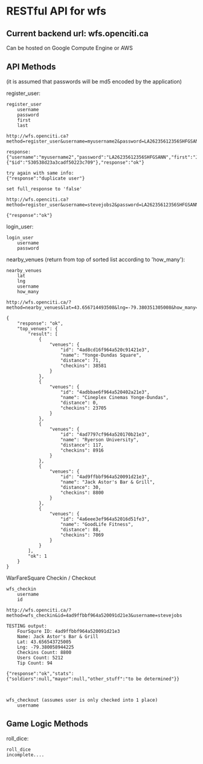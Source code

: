 RESTful API for wfs
===


Current backend url: wfs.openciti.ca
---

Can be hosted on Google Compute Engine or AWS


API Methods
---

(it is assumed that passwords will be md5 encoded by the application)

register_user:

    register_user
        username
        password
        first
        last

    http://wfs.openciti.ca?method=register_user&username=myusername2&password=LA26235612356SHFGSANN&first=Joe&last=Blow&full_response=true

    response:
    {"username":"myusername2","password":"LA26235612356SHFGSANN","first":"Joe","last":"Blow","_id":{"$id":"530538d23a3cadf50223c709"},"response":"ok"}

    try again with same info:
    {"response":"duplicate user"}

    set full_response to 'false'

    http://wfs.openciti.ca?method=register_user&username=stevejobs2&password=LA26235612356SHFGSANN&first=Steve&last=Jobs&full_response=false

    {"response":"ok"}



login_user:

    login_user
        username
        password


nearby_venues (return from top of sorted list according to 'how_many'):

    nearby_venues
        lat
        lng
        username
        how_many

    http://wfs.openciti.ca/?method=nearby_venues&lat=43.656714493508&lng=-79.380351305008&how_many=5&username=stevejobs

    {
        "response": "ok",
        "top_venues": {
            "result": [
                {
                    "venues": {
                        "id": "4ad8cd16f964a520c91421e3",
                        "name": "Yonge-Dundas Square",
                        "distance": 71,
                        "checkins": 38581
                    }
                },
                {
                    "venues": {
                        "id": "4adbbae6f964a520402a21e3",
                        "name": "Cineplex Cinemas Yonge-Dundas",
                        "distance": 0,
                        "checkins": 23705
                    }
                },
                {
                    "venues": {
                        "id": "4ad7797cf964a520170b21e3",
                        "name": "Ryerson University",
                        "distance": 117,
                        "checkins": 8916
                    }
                },
                {
                    "venues": {
                        "id": "4ad9ffbbf964a520091d21e3",
                        "name": "Jack Astor's Bar & Grill",
                        "distance": 30,
                        "checkins": 8800
                    }
                },
                {
                    "venues": {
                        "id": "4a6eee3ef964a52016d51fe3",
                        "name": "GoodLife Fitness",
                        "distance": 88,
                        "checkins": 7069
                    }
                }
            ],
            "ok": 1
        }
    }


WarFareSquare Checkin / Checkout

    wfs_checkin
        username
        id

    http://wfs.openciti.ca/?method=wfs_checkin&id=4ad9ffbbf964a520091d21e3&username=stevejobs

    TESTING output:
        FourSqure ID: 4ad9ffbbf964a520091d21e3
        Name: Jack Astor's Bar & Grill
        Lat: 43.656543725005
        Lng: -79.380058944225
        Checkins Count: 8800
        Users Count: 5212
        Tip Count: 94
   
    {"response":"ok","stats":{"soldiers":null,"mayor":null,"other_stuff":"to be determined"}}



    wfs_checkout (assumes user is only checked into 1 place)
        username



Game Logic Methods
---

roll_dice:
    
    roll_dice
    incomplete....
